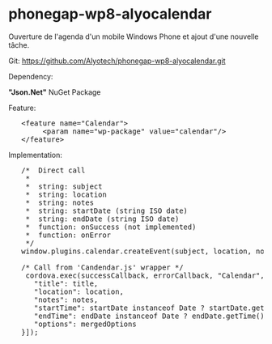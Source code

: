 # phonegap-wp8-alyocalendar
Ouverture de l'agenda d'un mobile Windows Phone et ajout d'une nouvelle tâche.


Git: https://github.com/Alyotech/phonegap-wp8-alyocalendar.git

Dependency:

   <b>"Json.Net"</b> NuGet Package

Feature:
<pre>
   &lt;feature name="Calendar"&gt;
        &lt;param name="wp-package" value="calendar"/&gt;
   &lt;/feature&gt;
</pre> 

Implementation:
<pre>
   /*  Direct call
    *
    *  string: subject
    *  string: location
    *  string: notes
    *  string: startDate (string ISO date)
    *  string: endDate (string ISO date)
    *  function: onSuccess (not implemented)
    *  function: onError
    */
   window.plugins.calendar.createEvent(subject, location, notes, startDate, endDate, onSuccess, onError);

   /* Call from 'Candendar.js' wrapper */
    cordova.exec(successCallback, errorCallback, "Calendar", "createEventWithOptions", [{
      "title": title,
      "location": location,
      "notes": notes,
      "startTime": startDate instanceof Date ? startDate.getTime() : null,
      "endTime": endDate instanceof Date ? endDate.getTime() : null,
      "options": mergedOptions
   }]);
</pre>
